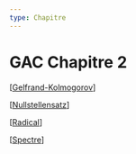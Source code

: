 ```yaml
---
type: Chapitre
---
```


# GAC Chapitre 2

[[Gelfrand-Kolmogorov]]

[[Nullstellensatz]]

[[Radical]]

[[Spectre]]

[//begin]: # "Autogenerated link references for markdown compatibility"
[Gelfrand-Kolmogorov]: ../../Cours/GeoA/Gelfrand-Kolmogorov.md "Gelfrand-Kolmogorov (1939)"
[Nullstellensatz]: ../../Cours/GeoA/Nullstellensatz.md "Nullstellensatz (1893)"
[Radical]: ../../Cours/GeoA/Radical.md "Radical"
[Spectre]: ../../Cours/GeoA/Spectre.md "Spectre"
[//end]: # "Autogenerated link references"
